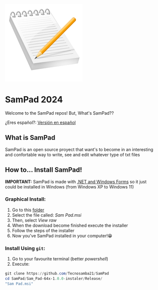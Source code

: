 ![logo](logo.png)
# SamPad 2024

Welcome to the SamPad repos! But, What's SamPad??

¿Eres español?: [Versión en español](languages/es/LÉAME.txt)

## What is SamPad

SamPad is an open source proyect that want's to become in an interesting and confortable way to write, see and edit whatever type of txt files

## How to... Install SamPad!

**IMPORTANT:** SamPad is made with [.NET and Windows Forms](https://learn.microsoft.com/es-es/dotnet/desktop/winforms/overview/?view=netdesktop-8.0) so it just could be installed in Windows (from Windows XP to Windows 11)

### Graphical Install:

1. Go to this [folder](Sam_Pad-64x-1.0.0-instaler/Release/)
2. Select the file called: *Sam Pad.msi*
3. Then, select *View raw*
4. When the download become finished execute the installer
5. Follow the steps of the installer
6. Now you've SamPad installed in your computer!😁

### Install Using `git`:
  
1. Go to your favourite terminal (better *powershell*)
2. Execute:
~~~powershell
git clone https://github.com/Tecnosamba21/SamPad
cd SamPad/Sam_Pad-64x-1.0.0-instaler/Release/
"Sam Pad.msi"
~~~
